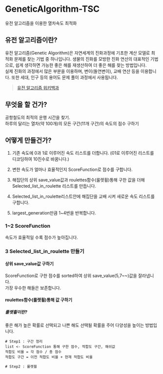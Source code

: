 # GeneticAlgorithm-TSC
유전 알고리즘을 이용한 열차속도 최적화

## 유전 알고리즘이란?
유전 알고리즘(Genetic Algorithm)은 자연세계의 진화과정에 기초한 계산 모델로 최적화 문제를 찾는 기법 중 하나입니다. 생물의 진화를 모방한 진화 연산의 대표적인 기법으로, 쉽게 생각하면 가능한 좋은 해를 재생산하여 더 좋은 해를 찾는 방법입니다.  
실제 진화의 과정에서 많은 부분을 이용하며, 변이(돌연변이), 교배 연산 등을 이용합니다. 또한 세대, 인구 등의 용어도 문제 풀이 과정에서 사용됩니다.  
>[유전 알고리즘 위키백과](https://ko.wikipedia.org/wiki/%EC%9C%A0%EC%A0%84_%EC%95%8C%EA%B3%A0%EB%A6%AC%EC%A6%98)

## 무엇을 할 건가?
공항철도의 최적의 운행 시간을 찾기.  
하루의 달리는 열차(약 100개)의 모든 구간(11개 구간)의 속도의 점수 구하기

## 어떻게 만들건가?
1. 기존 속도에 0과 1로 이루어진 속도 리스트를 더합니다. (01로 이루어진 리스트를 디코딩하여 10진수로 바꿈니다.)

2. 변한 속도가 얼마나 효율적인지  ScoreFunction로 점수를 구합니다.  

3. 해집단의 상위 save_value값과 roulettes함수(룰렛휠)통해 구한 값을 더해 Selected_list_in_roulette 리스트를 만듭니다.

4. Selected_list_in_roulette리스트안에 해집단을 교배 시켜 새로운 속도 리스트를 구합니다.

5. largest_generation만큼 1~4번을 반복합니다.

### 1~2 ScoreFunction
속도가 효율적일 수록 점수가 높아집니다.

### 3 Selected_list_in_roulette 만들기

#### 상위 save_value값 구하기
ScoreFunction로 구한 점수를 sorted하여 상위 save_value(5,7~~)값을 잘라냅니다.  
가장 우수한 해들은 보존합니다.

#### roulettes함수(룰렛휠)통해 값 구하기

##### 룰렛휠이란? 
좋은 해가 높은 확률로 선택되고 나쁜 해도 선택될 확률을 주어 다양성을 높이는 방법입니다.  

```
# Step1 : 구간 정리
list <- ScoreFunction 통해 구한 점수, 적합도 구간, 해쉬값
적합도 비율 = 각 점수 / 총 점수
적합도 구간 = 이전 적합도 비율 + 현재 적합도 비율
```
```
# Step2 : 룰렛휠

```


